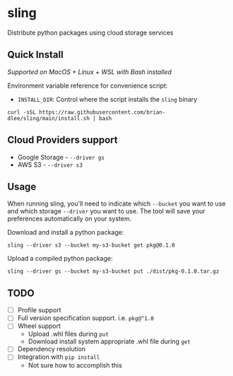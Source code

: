 # sling

Distribute python packages using cloud storage services

## Quick Install

_Supported on MacOS + Linux + WSL with Bash installed_

Environment variable reference for convenience script:
  - `INSTALL_DIR`: Control where the script installs the `sling` binary

```shell
curl -sSL https://raw.githubusercontent.com/brian-dlee/sling/main/install.sh | bash
```

## Cloud Providers support

 - Google Storage - `--driver gs`
 - AWS S3 - `--driver s3`

## Usage

When running sling, you'll need to indicate which `--bucket` you want to
use and which storage `--driver` you want to use. The tool will save
your preferences automatically on your system.

Download and install a python package:

```shell
sling --driver s3 --bucket my-s3-bucket get pkg@0.1.0
```

Upload a compiled python package:

```shell
sling --driver gs --bucket my-s3-bucket put ./dist/pkg-0.1.0.tar.gz
```

## TODO

 - [ ] Profile support
 - [ ] Full version specification support. i.e. `pkg@^1.0`
 - [ ] Wheel support
     * Upload .whl files during `put`
     * Download install system appropriate .whl file during `get`
 - [ ] Dependency resolution
 - [ ] Integration with `pip install`
     * Not sure how to accomplish this
